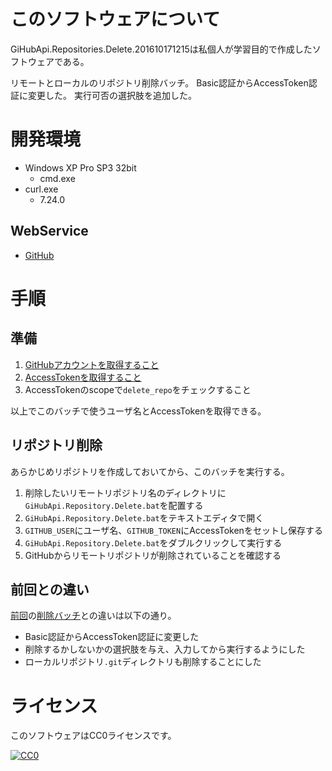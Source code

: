 ﻿# このソフトウェアについて #

GiHubApi.Repositories.Delete.201610171215は私個人が学習目的で作成したソフトウェアである。

リモートとローカルのリポジトリ削除バッチ。
Basic認証からAccessToken認証に変更した。
実行可否の選択肢を追加した。

# 開発環境 #

* Windows XP Pro SP3 32bit
    * cmd.exe
* curl.exe
    * 7.24.0

## WebService ##

* [GitHub](https://github.com/)

# 手順

## 準備

1. [GitHubアカウントを取得すること](https://github.com/join)
1. [AccessTokenを取得すること](https://github.com/settings/tokens)
1. AccessTokenのscopeで`delete_repo`をチェックすること

以上でこのバッチで使うユーザ名とAccessTokenを取得できる。

## リポジトリ削除

あらかじめリポジトリを作成しておいてから、このバッチを実行する。

1. 削除したいリモートリポジトリ名のディレクトリに`GiHubApi.Repository.Delete.bat`を配置する
1. `GiHubApi.Repository.Delete.bat`をテキストエディタで開く
1. `GITHUB_USER`にユーザ名、`GITHUB_TOKEN`にAccessTokenをセットし保存する
1. `GiHubApi.Repository.Delete.bat`をダブルクリックして実行する
1. GitHubからリモートリポジトリが削除されていることを確認する

## 前回との違い

[前回](https://github.com/ytyaru/CreateRepository201610012001)の[削除バッチ](https://github.com/ytyaru/CreateRepository201610012001/blob/master/DeleteRepository.bat)との違いは以下の通り。

* Basic認証からAccessToken認証に変更した
* 削除するかしないかの選択肢を与え、入力してから実行するようにした
* ローカルリポジトリ`.git`ディレクトリも削除することにした

# ライセンス #

このソフトウェアはCC0ライセンスです。

[![CC0](http://i.creativecommons.org/p/zero/1.0/88x31.png "CC0")](http://creativecommons.org/publicdomain/zero/1.0/deed.ja)
